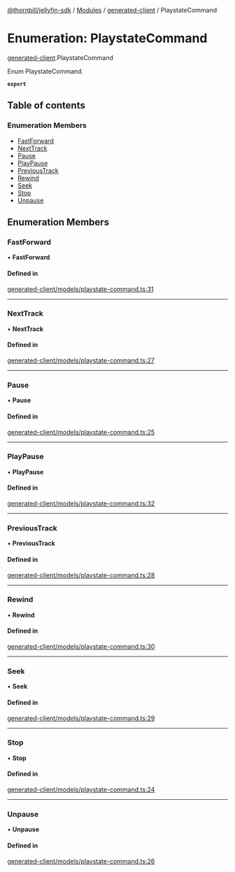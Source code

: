[@thornbill/jellyfin-sdk](../README.md) / [Modules](../modules.md) / [generated-client](../modules/generated_client.md) / PlaystateCommand

# Enumeration: PlaystateCommand

[generated-client](../modules/generated_client.md).PlaystateCommand

Enum PlaystateCommand.

**`export`**

## Table of contents

### Enumeration Members

- [FastForward](generated_client.PlaystateCommand.md#fastforward)
- [NextTrack](generated_client.PlaystateCommand.md#nexttrack)
- [Pause](generated_client.PlaystateCommand.md#pause)
- [PlayPause](generated_client.PlaystateCommand.md#playpause)
- [PreviousTrack](generated_client.PlaystateCommand.md#previoustrack)
- [Rewind](generated_client.PlaystateCommand.md#rewind)
- [Seek](generated_client.PlaystateCommand.md#seek)
- [Stop](generated_client.PlaystateCommand.md#stop)
- [Unpause](generated_client.PlaystateCommand.md#unpause)

## Enumeration Members

### FastForward

• **FastForward**

#### Defined in

[generated-client/models/playstate-command.ts:31](https://github.com/jellyfin/jellyfin-sdk-typescript/blob/7402732/src/generated-client/models/playstate-command.ts#L31)

___

### NextTrack

• **NextTrack**

#### Defined in

[generated-client/models/playstate-command.ts:27](https://github.com/jellyfin/jellyfin-sdk-typescript/blob/7402732/src/generated-client/models/playstate-command.ts#L27)

___

### Pause

• **Pause**

#### Defined in

[generated-client/models/playstate-command.ts:25](https://github.com/jellyfin/jellyfin-sdk-typescript/blob/7402732/src/generated-client/models/playstate-command.ts#L25)

___

### PlayPause

• **PlayPause**

#### Defined in

[generated-client/models/playstate-command.ts:32](https://github.com/jellyfin/jellyfin-sdk-typescript/blob/7402732/src/generated-client/models/playstate-command.ts#L32)

___

### PreviousTrack

• **PreviousTrack**

#### Defined in

[generated-client/models/playstate-command.ts:28](https://github.com/jellyfin/jellyfin-sdk-typescript/blob/7402732/src/generated-client/models/playstate-command.ts#L28)

___

### Rewind

• **Rewind**

#### Defined in

[generated-client/models/playstate-command.ts:30](https://github.com/jellyfin/jellyfin-sdk-typescript/blob/7402732/src/generated-client/models/playstate-command.ts#L30)

___

### Seek

• **Seek**

#### Defined in

[generated-client/models/playstate-command.ts:29](https://github.com/jellyfin/jellyfin-sdk-typescript/blob/7402732/src/generated-client/models/playstate-command.ts#L29)

___

### Stop

• **Stop**

#### Defined in

[generated-client/models/playstate-command.ts:24](https://github.com/jellyfin/jellyfin-sdk-typescript/blob/7402732/src/generated-client/models/playstate-command.ts#L24)

___

### Unpause

• **Unpause**

#### Defined in

[generated-client/models/playstate-command.ts:26](https://github.com/jellyfin/jellyfin-sdk-typescript/blob/7402732/src/generated-client/models/playstate-command.ts#L26)
